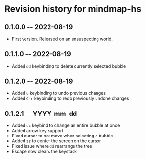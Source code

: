 # Revision history for mindmap-hs

## 0.1.0.0 -- 2022-08-19

* First version. Released on an unsuspecting world.

## 0.1.1.0 -- 2022-08-19

* Added `dd` keybinding to delete currently selected bubble

## 0.1.2.0 -- 2022-08-19

* Added `u` keybinding to undo previous changes
* Added `C-r` keybinding to redo previously undone changes

## 0.1.2.1 -- YYYY-mm-dd

* Added `cc` keybind to change an entire bubble at once
* Added arrow key support
* Fixed cursor to not move when selecting a bubble
* Added `zz` to center the screen on the cursor
* Fixed issue where `dd` rearrange the tree
* Escape now clears the keystack
